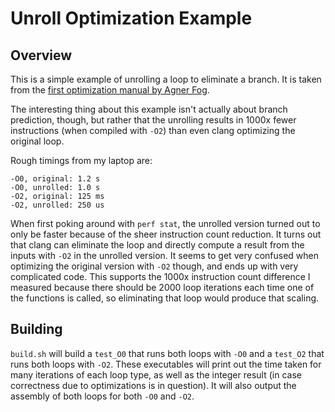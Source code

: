 # Unroll Optimization Example

## Overview

This is a simple example of unrolling a loop to eliminate a branch.  It is taken
from the [first optimization manual by Agner
Fog](https://www.agner.org/optimize).

The interesting thing about this example isn't actually about branch prediction,
though, but rather that the unrolling results in 1000x fewer instructions (when
compiled with `-O2`) than even clang optimizing the original loop.

Rough timings from my laptop are:
```
-O0, original: 1.2 s
-O0, unrolled: 1.0 s
-O2, original: 125 ms
-O2, unrolled: 250 us
```

When first poking around with `perf stat`, the unrolled version turned out to
only be faster because of the sheer instruction count reduction.  It turns out
that clang can eliminate the loop and directly compute a result from the inputs
with `-O2` in the unrolled version.  It seems to get very confused when
optimizing the original version with `-O2` though, and ends up with very
complicated code.  This supports the 1000x instruction count difference I
measured because there should be 2000 loop iterations each time one of the
functions is called, so eliminating that loop would produce that scaling.

## Building

`build.sh` will build a `test_O0` that runs both loops with `-O0` and a
`test_O2` that runs both loops with `-O2`.  These executables will print out the
time taken for many iterations of each loop type, as well as the integer result
(in case correctness due to optimizations is in question).  It will also output
the assembly of both loops for both `-O0` and `-O2`.
